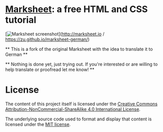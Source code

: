 # [Marksheet](http://marksheet.io): a free HTML and CSS tutorial

[![Marksheet screenshot](https://raw.github.com/jgthms/marksheet/master/images/marksheet-free-html-css-tutorial.png)](http://marksheet.io / https://zu.github.io/marksheet-german/)

** This is a fork of the original Marksheet with the idea to translate it to German **

** Nothing is done yet, just trying out. If you're interested or are willing to help translate or proofread let me know! **

# License

The content of this project itself is licensed under the [Creative Commons Attribution-NonCommercial-ShareAlike 4.0 International License](http://creativecommons.org/licenses/by-nc-sa/4.0/).

The underlying source code used to format and display that content is licensed under the [MIT license](http://opensource.org/licenses/mit-license.php).
